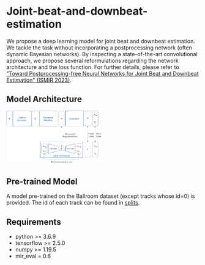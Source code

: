 # Joint-beat-and-downbeat-estimation

We propose a deep learning model for joint beat and downbeat estimation. We tackle the task without incorporating a postprocessing network (often dynamic Bayesian networks). By inspecting a state-of-the-art convolutional approach, we propose several reformulations regarding the network architecture and the loss function. For further details, please refer to ["Toward Postprocessing-free Neural Networks for Joint Beat and Downbeat Estimation" (ISMIR 2023)](https://).

## Model Architecture ##
<img src="https://github.com/Tsung-Ping/Joint-beat-and-downbeat-estimation/blob/main/image/architecture.png" width="50%" height="50%">


## Pre-trained Model
A model pre-trained on the Ballroom dataset (except tracks whose id=0) is provided. The id of each track can be found in [splits]( https://github.com/superbock/ISMIR2020/blob/master/splits/ballroom_8-fold_cv_dancestyle.folds).

## Requirements
 * python >= 3.6.9
 * tensorflow >= 2.5.0
 * numpy >= 1.19.5
 * mir_eval = 0.6